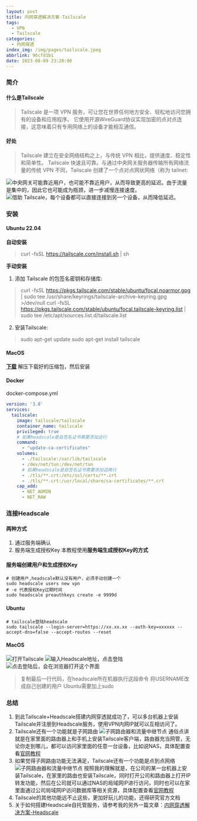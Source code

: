 ```yaml
---
layout: post
title: 内网穿透解决方案-Tailscale
tags:
  - VPN
  - Tailscale
categories:
  - 内网穿透
index_img: /img/pages/tailscale.jpeg
abbrlink: 96cfd1b1
date: 2023-08-09 23:20:00
---
```

### 简介
#### 什么是Tailscale
> Tailscale 是一项 VPN 服务，可让您在世界任何地方安全、轻松地访问您拥有的设备和应用程序。
> 它使用开源WireGuard协议实现加密的点对点连接，这意味着只有专用网络上的设备才能相互通信。
#### 好处
> Tailscale 建立在安全网络结构之上，与传统 VPN 相比，提供速度、稳定性和简单性。
> Tailscale 快速且可靠。与通过中央网关服务器传输所有网络流量的传统 VPN 不同，Tailscale 创建了一个点对点网状网络（称为 tailnet:

![中央网关可能靠近用户，也可能不靠近用户，从而导致更高的延迟。由于流量是集中的，因此它也可能成为瓶颈，进一步减慢连接速度。](../img/pages/tailscale/traditional-vpn.png "中央网关可能靠近用户，也可能不靠近用户，从而导致更高的延迟。由于流量是集中的，因此它也可能成为瓶颈，进一步减慢连接速度。")
![借助 Tailscale，每个设备都可以直接连接到另一个设备，从而降低延迟。](../img/pages/tailscale/tailscale.png "借助 Tailscale，每个设备都可以直接连接到另一个设备，从而降低延迟。")

### 安装
#### Ubuntu 22.04
**自动安装**
> curl -fsSL https://tailscale.com/install.sh | sh
> 
**手动安装**
1. 添加 Tailscale 的包签名密钥和存储库:
> curl -fsSL https://pkgs.tailscale.com/stable/ubuntu/focal.noarmor.gpg | sudo tee /usr/share/keyrings/tailscale-archive-keyring.gpg >/dev/null
> curl -fsSL https://pkgs.tailscale.com/stable/ubuntu/focal.tailscale-keyring.list | sudo tee /etc/apt/sources.list.d/tailscale.list
2. 安装Tailscale:
> sudo apt-get update
> sudo apt-get install tailscale

#### MacOS
**[下载](https://pkgs.tailscale.com/stable/Tailscale-1.46.1-macos.zip)**
解压下载好的压缩包，然后安装

#### Docker
docker-compose.yml
```yaml
version: '3.8'
services:
  tailscale:
    image: tailscale/tailscale
    container_name: tailscale
    privileged: true
    # 如果headscale是自签名证书需要添加这行
    command:
      - "update-ca-certificates"
    volumes:
      - ./tailscale:/var/lib/tailscale
      - /dev/net/tun:/dev/net/tun
      # 如果headscale是自签名证书需要添加这两行
      - ./tls/**.crt:/etc/ssl/certs/**.crt
      - ./tls/**.crt:/usr/local/share/ca-certificates/**.crt
    cap_add:
      - NET_ADMIN
      - NET_RAW
```

### 连接Headscale
#### 两种方式
1. 通过服务端确认
2. 服务端生成授权Key
本教程使用**服务端生成授权Key的方式**
#### 服务端创建用户和生成授权Key
```shell
# 创建用户,headscale默认没有用户，必须手动创建一个
sudo headscale users new vpn
# -e 代表授权Key过期时间
sudo headscale preauthkeys create -e 9999d
```
#### Ubuntu
```shell
# tailscale登陆headscale
sudo tailscale --login-server=https://xx.xx.xx --auth-key=xxxxxx --accept-dns=false --accept-routes --reset
```
#### MacOS
![打开Tailscale](../img/pages/tailscale/tailscale-mac.png)
![输入Headscale地址，点击登陆](../img/pages/tailscale/tailscale-login.png)
![点击登陆后，会在浏览器打开这个界面](../img/pages/tailscale/tailscale-register.png)
> 复制最后一行代码，在headscale所在机器执行这段命令
> 将USERNAME改成自己创建的用户
> Ubuntu需要加上sudo

### 总结
1. 到此Tailscale+Headscale搭建内网穿透就成功了，可以多台机器上安装Tailscale并注册到Headscale服务，使用VPN内网IP就可以互相访问了。
2. Tailscale还有一个功能就是子网路由
   ![子网路由器和流量中继节点](../img/pages/tailscale/tailscale-register.png)
通俗点讲就是在家里面的路由器上和手机上安装Tailscale客户端，路由器充当网管，无论你走到哪儿，都可以访问家里面的任意一台设备，比如说NAS，具体配置查看[官网教程](https://tailscale.com/kb/1019/subnets/)
3. 如果觉得子网路由功能无法满足，Tailscale还有一个功能是点到点网络
   ![子网路由器和流量中继节点](../img/pages/tailscale/snat-subnet-routes-site-to-site.svg)
按照我的理解就是，在公司的某一台机器上安装Tailscale，在家里的路由也安装Tailscale，同时打开公司和路由器上打开IP转发功能，然后在公司就可以通过NAS的局域网IP进行访问，同时也可以在家里面通过公司局域网IP访问数据库等相关资源，具体配置查看[官网教程](https://tailscale.com/kb/1214/site-to-site/)
4. Tailscale的其他功能远不止这些，更加好玩儿的功能，还得研究官方文档
5. 关于如何搭建Headscale自托管服务，请参考我的另外一篇文章：[内网穿透解决方案-Headscale](https://boothua.cn/posts/87cda224.html)

